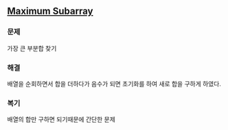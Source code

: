 ## [Maximum Subarray](https://leetcode.com/problems/maximum-subarray/description/?envType=problem-list-v2&envId=rab78cw1)

### 문제
가장 큰 부분합 찾기

### 해결
배열을 순회하면서 합을 더하다가 음수가 되면 초기화를 하여 새로 합을 구하게 하였다.

### 복기
배열의 합만 구하면 되기때문에 간단한 문제

